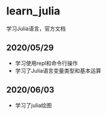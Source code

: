 # learn_julia
 学习Julia语言，官方文档

## 2020/05/29

* 学习使用repl和命令行操作
* 学习了Julia语言变量类型和基本运算

## 2020/06/03

* 学习了julia绘图